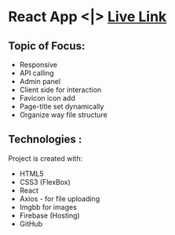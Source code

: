# React App <|> [Live Link](https://profixdb.web.app)

## Topic of Focus:
- Responsive
- API calling
- Admin panel
- Client side for interaction
- Favicon icon add 
- Page-title set dynamically
- Organize way file structure

## Technologies :
Project is created with:
* HTML5 
* CSS3 (FlexBox)
* React 
* Axios - for file uploading
* Imgbb for images
* Firebase (Hosting)
* GitHub
